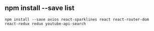 ## npm install --save list

```
npm install --save axios react-sparklines react react-router-dom react-redux redux youtube-api-search 
```

